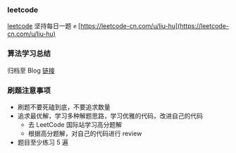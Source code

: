 ### leetcode
[leetcode](https://leetcode-cn.com/u/liu-hu) 坚持每日一题 ✊
[https://leetcode-cn.com/u/liu-hu](https://leetcode-cn.com/u/liu-hu)

### 算法学习总结
归档至 Blog [链接](https://www.liuhu.me/categories/%E7%AE%97%E6%B3%95/index.html) 

### 刷题注意事项
* 刷题不要死磕到底，不要追求数量
* 追求最优解，学习多种解题思路，学习优雅的代码，改进自己的代码
  * 去 LeetCode 国际站学习高分题解
  * 根据高分题解，对自己的代码进行 review
* 题目至少练习 5 遍
